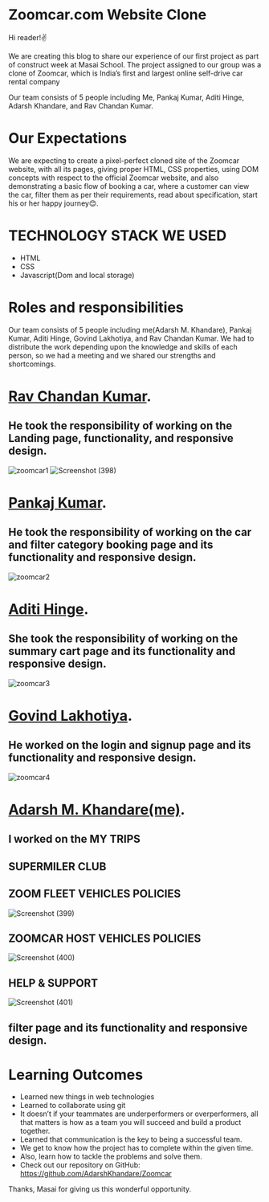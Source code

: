
# **Zoomcar.com Website Clone**
Hi reader!✌️

We are creating this blog to share our experience of our first project as part of construct week at Masai School. The project assigned to our group was a clone of Zoomcar, which is India’s first and largest online self-drive car rental company


Our team consists of 5 people including Me, Pankaj Kumar, Aditi Hinge, Adarsh Khandare, and Rav Chandan Kumar.

# **Our Expectations**
We are expecting to create a pixel-perfect cloned site of the Zoomcar website, with all its pages, giving proper HTML, CSS properties, using DOM concepts with respect to the official Zoomcar website, and also demonstrating a basic flow of booking a car, where a customer can view the car, filter them as per their requirements, read about specification, start his or her happy journey😊.

# **TECHNOLOGY STACK WE USED**
- HTML
- CSS
- Javascript(Dom and local storage)


# **Roles and responsibilities**
Our team consists of 5 people including me(Adarsh M. Khandare), Pankaj Kumar, Aditi Hinge, Govind Lakhotiya, and Rav Chandan Kumar. We had to distribute the work depending upon the knowledge and skills of each person, so we had a meeting and we shared our strengths and shortcomings.

# **[Rav Chandan Kumar](https://www.linkedin.com/in/rav-chandan-kumar-singh-53bb3416b/).**

## He took the responsibility of working on the Landing page, functionality, and responsive design.

![zoomcar1](https://user-images.githubusercontent.com/99638448/171449944-cf4af345-c46a-40c1-ad87-ff168c06d6b0.png)
![Screenshot (398)](https://user-images.githubusercontent.com/99638448/171450056-83cfec42-4d8a-48f2-9ca0-ca0b202d9b4e.png)


# **[Pankaj Kumar](https://www.linkedin.com/in/pankaj-kumar-b7924b194/).**

## He took the responsibility of working on the car and filter category booking page and its functionality and responsive design.
![zoomcar2](https://user-images.githubusercontent.com/99638448/171450495-318ac4f4-d18b-4be0-aec7-9c39ff394e4a.png)


# **[Aditi Hinge](https://www.linkedin.com/in/aditi-hinge-51645220a/).**

## She took the responsibility of working on the summary cart page and its functionality and responsive design.

![zoomcar3](https://user-images.githubusercontent.com/99638448/171450473-95b9890e-0c13-4c3a-a974-c7566b5d4c21.jpeg)

# **[Govind Lakhotiya](https://www.linkedin.com/in/govind-lakhotiya/).**

## He worked on the login and signup page and its functionality and responsive design.

![zoomcar4](https://user-images.githubusercontent.com/99638448/171450402-09afa7b3-8124-4179-b5e3-d4d9936095fc.png)


# **[Adarsh M. Khandare(me)](https://www.linkedin.com/in/akhandare/).**

## I worked on the MY TRIPS

## SUPERMILER CLUB
## ZOOM FLEET VEHICLES POLICIES

![Screenshot (399)](https://user-images.githubusercontent.com/99638448/171450205-1ca42e18-14d3-49c0-8c06-c123c7b7532b.png)


## ZOOMCAR HOST VEHICLES POLICIES

![Screenshot (400)](https://user-images.githubusercontent.com/99638448/171450218-182882ad-7acb-4c31-b78f-a2d2eede0c63.png)

## HELP & SUPPORT

![Screenshot (401)](https://user-images.githubusercontent.com/99638448/171450232-83e9d145-3428-4143-af5c-af2ef90a8476.png)


## filter page and its functionality and responsive design.


# **Learning Outcomes**
- Learned new things in web technologies
- Learned to collaborate using git
- It doesn’t if your teammates are underperformers or overperformers, all that matters is how as a team you will succeed and build a product together.
- Learned that communication is the key to being a successful team.
- We get to know how the project has to complete within the given time.
- Also, learn how to tackle the problems and solve them.
- Check out our repository on GitHub: https://github.com/AdarshKhandare/Zoomcar

Thanks, Masai for giving us this wonderful opportunity.
